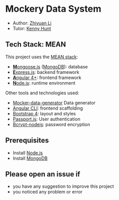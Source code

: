 # Mockery Data System

* Author: [Zhiyuan Li](http://ec2-34-212-105-251.us-west-2.compute.amazonaws.com/)
* Tutor: [Kenny Hunt](http://charity.cs.uwlax.edu/)

## Tech Stack: MEAN
This project uses the [MEAN stack](https://en.wikipedia.org/wiki/MEAN_(software_bundle)):
* [**M**ongoose.js](http://www.mongoosejs.com) ([MongoDB](https://www.mongodb.com)): database
* [**E**xpress.js](http://expressjs.com): backend framework
* [**A**ngular 4+](https://angular.io): frontend framework
* [**N**ode.js](https://nodejs.org): runtime environment

Other tools and technologies used:
* [Mocker-data-generator](https://github.com/danibram/mocker-data-generator) Data generator
* [Angular CLI](https://cli.angular.io): frontend scaffolding
* [Bootstrap 4](http://www.getbootstrap.com): layout and styles
* [Passport.js](http://passportjs.org/docs): User authentication
* [Bcrypt-nodejs](https://github.com/kelektiv/node.bcrypt.js): password encryption

## Prerequisites
* Install [Node.js](https://nodejs.org)
* Install [MongoDB](https://www.mongodb.com)

## Please open an issue if
* you have any suggestion to improve this project
* you noticed any problem or error